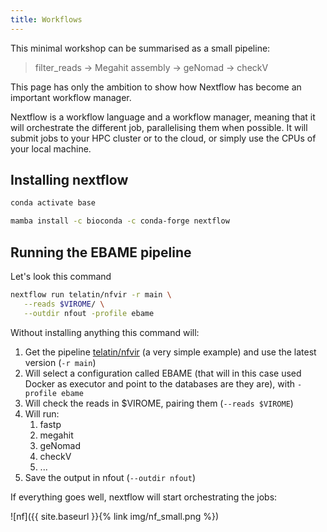```yaml
---
title: Workflows
---
```


This minimal workshop can be summarised as a small pipeline: 

> filter_reads -> Megahit assembly -> geNomad -> checkV

This page has only the ambition to show how Nextflow 
has become an important workflow manager.

Nextflow is a workflow language and a workflow manager,
meaning that it will orchestrate the different job, parallelising them
when possible.
It will submit jobs to your HPC cluster or to the cloud, or simply use the CPUs 
of your local machine.

## Installing nextflow

```bash
conda activate base

mamba install -c bioconda -c conda-forge nextflow
```

## Running the EBAME pipeline

Let's look this command

```bash
nextflow run telatin/nfvir -r main \
   --reads $VIROME/ \
   --outdir nfout -profile ebame
```

Without installing anything this command will:

1. Get the pipeline [telatin/nfvir](https://github.com/telatin/nfvir) (a very simple example) and use the latest version (`-r main`)
2. Will select a configuration called EBAME (that will in this case used Docker as executor and point to the databases are they are), with `-profile ebame`
3. Will check the reads in $VIROME, pairing them (`--reads $VIROME`)
4. Will run:
   1. fastp
   2. megahit
   3. geNomad
   4. checkV
   5. ...
5. Save the output in nfout (`--outdir nfout`)

If everything goes well, nextflow will start orchestrating the jobs:

![nf]({{ site.baseurl }}{% link img/nf_small.png %})

